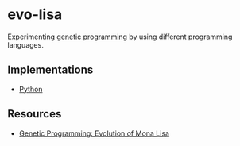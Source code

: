 # evo-lisa
Experimenting [genetic programming][gp-mona-lisa] by using different programming languages.


## Implementations
- [Python](./python)


## Resources
- [Genetic Programming: Evolution of Mona Lisa][gp-mona-lisa]


[gp-mona-lisa]: https://rogerjohansson.blog/2008/12/07/genetic-programming-evolution-of-mona-lisa/
